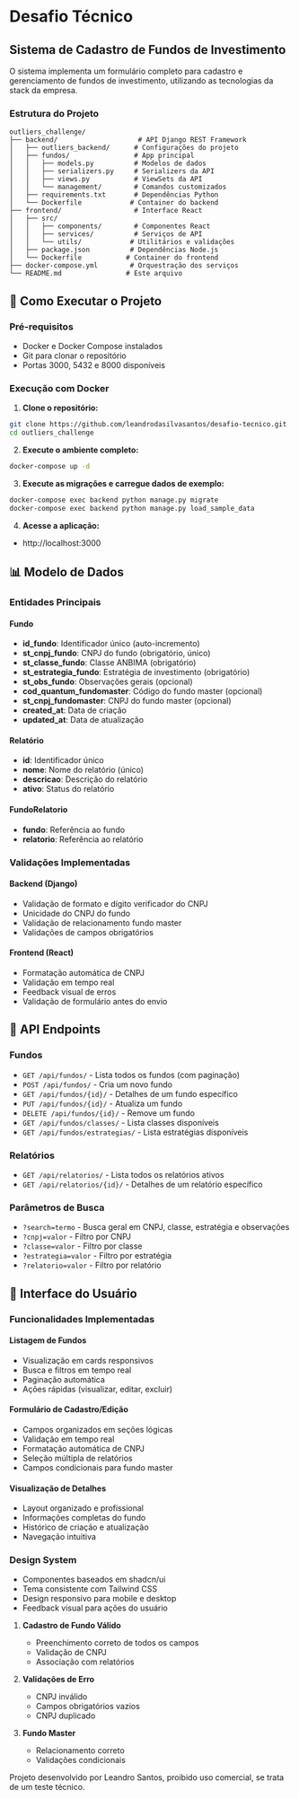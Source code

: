 # Desafio Técnico 

## Sistema de Cadastro de Fundos de Investimento

O sistema implementa um formulário completo para cadastro e gerenciamento de fundos de investimento, utilizando as tecnologias da stack da empresa.

### Estrutura do Projeto

```
outliers_challenge/
├── backend/                    # API Django REST Framework
│   ├── outliers_backend/      # Configurações do projeto
│   ├── fundos/                # App principal
│   │   ├── models.py          # Modelos de dados
│   │   ├── serializers.py     # Serializers da API
│   │   ├── views.py           # ViewSets da API
│   │   └── management/        # Comandos customizados
│   ├── requirements.txt       # Dependências Python
│   └── Dockerfile            # Container do backend
├── frontend/                  # Interface React
│   ├── src/
│   │   ├── components/        # Componentes React
│   │   ├── services/          # Serviços de API
│   │   └── utils/            # Utilitários e validações
│   ├── package.json          # Dependências Node.js
│   └── Dockerfile           # Container do frontend
├── docker-compose.yml        # Orquestração dos serviços
└── README.md                # Este arquivo
```

## 🚀 Como Executar o Projeto

### Pré-requisitos

- Docker e Docker Compose instalados
- Git para clonar o repositório
- Portas 3000, 5432 e 8000 disponíveis

### Execução com Docker 

1. **Clone o repositório:**
```bash
git clone https://github.com/leandrodasilvasantos/desafio-tecnico.git
cd outliers_challenge
```

2. **Execute o ambiente completo:**
```bash
docker-compose up -d
```

3. **Execute as migrações e carregue dados de exemplo:**
```bash
docker-compose exec backend python manage.py migrate
docker-compose exec backend python manage.py load_sample_data
```

4. **Acesse a aplicação:**
- http://localhost:3000



## 📊 Modelo de Dados

### Entidades Principais

#### Fundo
- **id_fundo**: Identificador único (auto-incremento)
- **st_cnpj_fundo**: CNPJ do fundo (obrigatório, único)
- **st_classe_fundo**: Classe ANBIMA (obrigatório)
- **st_estrategia_fundo**: Estratégia de investimento (obrigatório)
- **st_obs_fundo**: Observações gerais (opcional)
- **cod_quantum_fundomaster**: Código do fundo master (opcional)
- **st_cnpj_fundomaster**: CNPJ do fundo master (opcional)
- **created_at**: Data de criação
- **updated_at**: Data de atualização

#### Relatório
- **id**: Identificador único
- **nome**: Nome do relatório (único)
- **descricao**: Descrição do relatório
- **ativo**: Status do relatório

#### FundoRelatorio 
- **fundo**: Referência ao fundo
- **relatorio**: Referência ao relatório

### Validações Implementadas

#### Backend (Django)
- Validação de formato e dígito verificador do CNPJ
- Unicidade do CNPJ do fundo
- Validação de relacionamento fundo master
- Validações de campos obrigatórios

#### Frontend (React)
- Formatação automática de CNPJ
- Validação em tempo real
- Feedback visual de erros
- Validação de formulário antes do envio

## 🔌 API Endpoints

### Fundos
- `GET /api/fundos/` - Lista todos os fundos (com paginação)
- `POST /api/fundos/` - Cria um novo fundo
- `GET /api/fundos/{id}/` - Detalhes de um fundo específico
- `PUT /api/fundos/{id}/` - Atualiza um fundo
- `DELETE /api/fundos/{id}/` - Remove um fundo
- `GET /api/fundos/classes/` - Lista classes disponíveis
- `GET /api/fundos/estrategias/` - Lista estratégias disponíveis

### Relatórios
- `GET /api/relatorios/` - Lista todos os relatórios ativos
- `GET /api/relatorios/{id}/` - Detalhes de um relatório específico

### Parâmetros de Busca
- `?search=termo` - Busca geral em CNPJ, classe, estratégia e observações
- `?cnpj=valor` - Filtro por CNPJ
- `?classe=valor` - Filtro por classe
- `?estrategia=valor` - Filtro por estratégia
- `?relatorio=valor` - Filtro por relatório

## 🎨 Interface do Usuário

### Funcionalidades Implementadas

#### Listagem de Fundos
- Visualização em cards responsivos
- Busca e filtros em tempo real
- Paginação automática
- Ações rápidas (visualizar, editar, excluir)

#### Formulário de Cadastro/Edição
- Campos organizados em seções lógicas
- Validação em tempo real
- Formatação automática de CNPJ
- Seleção múltipla de relatórios
- Campos condicionais para fundo master

#### Visualização de Detalhes
- Layout organizado e profissional
- Informações completas do fundo
- Histórico de criação e atualização
- Navegação intuitiva

### Design System
- Componentes baseados em shadcn/ui
- Tema consistente com Tailwind CSS
- Design responsivo para mobile e desktop
- Feedback visual para ações do usuário



1. **Cadastro de Fundo Válido**
   - Preenchimento correto de todos os campos
   - Validação de CNPJ
   - Associação com relatórios

2. **Validações de Erro**
   - CNPJ inválido
   - Campos obrigatórios vazios
   - CNPJ duplicado

3. **Fundo Master**
   - Relacionamento correto
   - Validações condicionais


Projeto desenvolvido por Leandro Santos, proibido uso comercial, se trata de um teste técnico.
